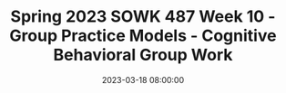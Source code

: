 ---
layout: single_presentation
name: spring-2023-sowk-487-week-10-group-practice-models-cognitive-behavioral-group-work.md
title: "Spring 2023 SOWK 487 Week 10 - Group Practice Models - Cognitive Behavioral Group Work"
date:  2023-03-18 08:00:00
presentation_id: RisWXm
permalink: /RisWXm/
redirect_from:
  - /presentations/RisWXm/spring-2023-sowk-487-week-10-group-practice-models-cognitive-behavioral-group-work
slides: 
  - slide_name: deck-10055-large-0.jpeg
    slide_text: >
      <p>Treatment Groups Examples of CBGW, DBT, and Psychoeducation
      Dr. Jacob Campbell, LICSW at Heritage University Spring 2023 for SOWK 487</p>
      
  - slide_name: deck-10055-large-1.jpeg
    slide_text: >
      <p>Trace All Five Fingers</p>
      
  - slide_name: deck-10055-large-2.jpeg
    slide_text: >
      <p>Midcourse Feedback thank you for the feedback
      Completed 4
      🥺 😢 Didn’t Complete 9
      😭
      🤩 🥰😍</p>
      
  - slide_name: deck-10055-large-3.jpeg
    slide_text: >
      <p>Agenda The Plan for Week 10 Group Intervention Pitch Psychoeducational group skills Curriculum used with pscyhoeducaitonal or CBGW Phases of the group process for CBGW Information about DBT Planning and implementation group</p>
      
  - slide_name: deck-10055-large-4.jpeg
    slide_text: >
      <p>Assignment 04a Group Intervention Pitch Each group will make a short informal pitch for the group they plan to facilitate. As a group, students will share with their classmates their plan to implement their group (i.e., when and where) and the content they will do for their groups. These presentations should not be longer than ve minutes.
      fi
      Photo by Sven de Koe on Unsplash</p>
      
  - slide_name: deck-10055-large-5.jpeg
    slide_text: >
      <p>Teaching and Delivering Information In Psychoeducation
      • Selecting optimum methods for delivering information based on participant factors
      • Demonstrating the meaningfulness of material among group members • Creating opportunities for group members to integrate new information with existing knowledge and skills;
      • Encouraging retention of new information by doing
      (Roots, 2017)</p>
      
  - slide_name: deck-10055-large-6.jpeg
    slide_text: >
      <p>Abilities in Facilitators In Psychoeducation
      Capacity to self-re ect Supervision
      Education on preparing and delivering
      Knowledge of Group Process
      Normalizing without essentializing
      Interpersonal practice skills
      Connection with group
      fl
      (Roots, 2017)</p>
      
  - slide_name: deck-10055-large-7.jpeg
    slide_text: >
      <p>ver ses
      Structured
      Responsive Groups
      Manualized
      Process-Oriented
      Integration of both processes (Roots, 2017)</p>
      
  - slide_name: deck-10055-large-8.jpeg
    slide_text: >
      <p>Example Group Curricula
      Aggression Replacement Training</p>
      
  - slide_name: deck-10055-large-9.jpeg
    slide_text: >
      <p>Cognitive Behavioral Therapy The basis for CBGW
      • Negative interpretations of
      What we think a ects how we act and feel.
      thoughts
      Thoughts
      • Patters of behavior that
      reinforce distorted thinking
      • Develop alternate ways of thinking
      Feelings What we feel a ects what we think and do
      Behavior What we do a ects what we think and feel
      ff
      ff
      ff
      (Rector, 2010)</p>
      
  - slide_name: deck-10055-large-10.jpeg
    slide_text: >
      <p>The Buddy System
      Therapeutic Procedures For Cognitive-Behavioral Group Work
      Group Exercises Multiple Modeling Group Feedback Group Brainstorming Mutual Reinforcement
      (Tolman &amp; LeCroy, 2017)</p>
      
  - slide_name: deck-10055-large-11.jpeg
    slide_text: >
      <p>Phases of Cognitive-Behavioral Group Work
      Beginning the Group
      Motivational Enhancement Phase
      Assessment Phase
      Intervention Phase
      Generalization Phase
      (Tolman &amp; LeCroy, 2017)</p>
      
  - slide_name: deck-10055-large-12.jpeg
    slide_text: >
      <p>Phases of Cognitive-Behavioral Group Work Beginning the Group
      Motivational Enhancement Phase
      Assessment Phase
      Intervention Phase
      Generalization Phase
      Orientation
      Cohesion
      (Tolman &amp; LeCroy, 2017)</p>
      
  - slide_name: deck-10055-large-13.jpeg
    slide_text: >
      <p>Phases of Cognitive-Behavioral Group Work Beginning the Group
      Motivational Enhancement Phase
      Assessment Phase
      Intervention Phase
      Generalization Phase
      Reluctance to speak
      Setting themselves apart
      Anger about being in treatment
      Speaking only to the group worker
      Denial of any serious problems
      Unwilling to provide self disclosure
      (Tolman &amp; LeCroy, 2017)</p>
      
  - slide_name: deck-10055-large-14.jpeg
    slide_text: >
      <p>Phases of Cognitive-Behavioral Group Work Beginning the Group
      Motivational Enhancement Phase
      Assessment Phase
      Normalizing ambivalence Contrasting costs and bene ts of changing or resolving problems Eliciting and reinforcing selfmotivational statements Removing barriers to treatment
      Intervention Phase
      Generalization Phase
      Supporting self-e cacy Avoiding argumentations and early confrontation Providing clear advice Delivering continued feedback
      fi
      ffi
      (Tolman &amp; LeCroy, 2017)</p>
      
  - slide_name: deck-10055-large-15.jpeg
    slide_text: >
      <p>Phases of Cognitive-Behavioral Group Work Beginning the Group
      Motivational Enhancement Phase
      Assessment Phase
      Intervention Phase
      Generalization Phase
      Gathering background information Using assessment tools Doing goal setting
      (Tolman &amp; LeCroy, 2017)</p>
      
  - slide_name: deck-10055-large-16.jpeg
    slide_text: >
      <p>Grounding Techniques • Accessibility
      • Focused outward
      • Broad
      • Stay neutral
      • Present focused
      • Not relaxation
      • Scaling
      training</p>
      
  - slide_name: deck-10055-large-17.jpeg
    slide_text: >
      <p>Phases of Cognitive-Behavioral Group Work Motivational Enhancement Phase
      Beginning the Group
      Assessment Phase
      Intervention Phase
      Generalization Phase
      Systematic Problem Solving
      Orient to systematic problem solving Identifying and de ning the problem and resources Generating alternative solutions
      Evaluating and selecting best set of solutions Preparing for implementation, and evaluating outcomes
      fi
      (Tolman &amp; LeCroy, 2017)</p>
      
  - slide_name: deck-10055-large-18.jpeg
    slide_text: >
      <p>Phases of Cognitive-Behavioral Group Work Beginning the Group
      Motivational Enhancement Phase
      Assessment Phase
      Intervention Phase
      Generalization Phase
      Modeling Methods
      Group Members
      Group Worker
      Special Guests
      (Tolman &amp; LeCroy, 2017)</p>
      
  - slide_name: deck-10055-large-19.jpeg
    slide_text: >
      <p>Phases of Cognitive-Behavioral Group Work Beginning the Group
      Motivational Enhancement Phase
      Assessment Phase
      Intervention Phase
      Generalization Phase
      Cognitive Change Methods
      Self-Centered Thinking Assuming the Worst Blaming Others Minimizing / Mislabeling
      (Tolman &amp; LeCroy, 2017)</p>
      
  - slide_name: deck-10055-large-20.jpeg
    slide_text: >
      <p>Phases of Cognitive-Behavioral Group Work Beginning the Group
      Motivational Enhancement Phase
      Assessment Phase
      Intervention Phase
      Generalization Phase
      Community Interventions
      (Tolman &amp; LeCroy, 2017)</p>
      
  - slide_name: deck-10055-large-21.jpeg
    slide_text: >
      <p>Phases of Cognitive-Behavioral Group Work Beginning the Group
      Motivational Enhancement Phase
      Assessment Phase
      Intervention Phase
      Generalization Phase
      Other
      Guided Group Exposure Relaxation Methods Operant Methods
      Relationship Enhancement Methods Small-Group Practice Procedures
      (Tolman &amp; LeCroy, 2017)</p>
      
  - slide_name: deck-10055-large-22.jpeg
    slide_text: >
      <p>Phases of Cognitive-Behavioral Group Work Beginning the Group
      Motivational Enhancement Phase
      Assessment Phase
      Intervention Phase
      Generalization Phase
      The preparation for the transfer of skills to the world (Tolman &amp; LeCroy, 2017)</p>
      
  - slide_name: deck-10055-large-23.jpeg
    slide_text: >
      <p>Dialectical theory states that reality is interrelated and connected, made of opposing forces, and always changing. In DBT, dialectics take the form of both a fundamental worldview as well as a method of persuasion (i.e., a set of communication strategies that the therapist uses to elicit change). (Rizvi et al., 2013, p. 76)</p>
      
  - slide_name: deck-10055-large-24.jpeg
    slide_text: >
      <p>Dialectical Behavior Therapy Skills Distress tolerance will help you cope better with painful events by building up your resiliency and giving you new ways to soften the e ects of upsetting circumstances. Mindfulness will help you experience more fully the present moment while focusing less on painful experiences from the past or frightening possibilities in the future. Mindfulness will also give you tools to overcome habitual, negative judgments about yourself and others. Emotion regulation skills help you to recognize more clearly what you feel and then to observe each emotion without getting overwhelmed by it. The goal is to modulate your feelings without behaving in reactive, destructive ways. Interpersonal e ectiveness gives you new tools to express your beliefs and needs, set limits, and negotiate solutions to problems—all while protecting your relationships and treating others with respect.
      ff
      ff
      (McKay et al., 2007)</p>
      
  - slide_name: deck-10055-large-25.jpeg
    slide_text: >
      <p>Developing Your Own Curriculum Include Discussion of the Following:
      • Objectives • Planned content • Short descriptions • In-depth details • Verbatim discussion • Tasks or roles</p>
      
  - slide_name: deck-10055-large-26.jpeg
    slide_text: >
      <p>Practice Facilitating a Group</p>
      
presentation_description: >
  <p>In week 10, we start looking at treatment groups. To look at this, we will use the example of three types of groups. The week’s readings are around these topics. I also want to share some example curricula that you can see and review to get a picture of what this looks like. All of the readings for this week are good information, and I think they will help give you some perspective. Dialectical behavioral therapy is a frequently used group format, and Rizvi et al. (2013) provide a helpful overview of what it looks like. Next, Rose (2004) gives the example of cognitive-behavioral group work (CBGW). Even though most curricula don’t explicitly describe themselves as being founded in CBGW, there is an argument that I could make that they are. Finally, Roffman (2004) reviews psychoeducational groups. Our use of the circle of hope handbook and when we talk about school-based social-skill instruction, we will continue to talk about this genre of group work.</p>
  <p>The agenda for week 10 is as follows:</p>
  <ul>
  <li>Group Intervention Pitch</li>
  <li>Psychoeducational group skills</li>
  <li>Curriculum used with pscyhoeducaitonal or CBGW</li>
  <li>Phases of the group process for CBGW</li>
  <li>Information about DBT</li>
  <li>Planning and implementation group</li>
  </ul>
  
downloadable_slides: deck-10055.pdf
slides_count: 27
header:
  teaser: deck-10055-thumb-0.jpeg
presentation_video:
location: "Heritage University"
tags:
  - Heritage University
  - BASW Program
  - SOWK 487w
---